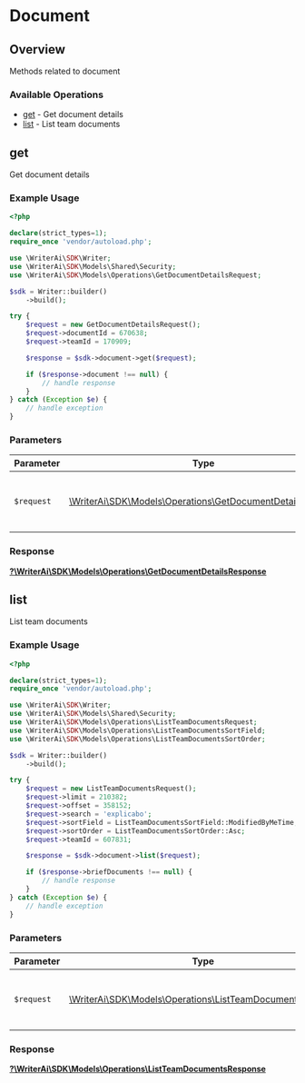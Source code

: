 # Document

## Overview

Methods related to document

### Available Operations

* [get](#get) - Get document details
* [list](#list) - List team documents

## get

Get document details

### Example Usage

```php
<?php

declare(strict_types=1);
require_once 'vendor/autoload.php';

use \WriterAi\SDK\Writer;
use \WriterAi\SDK\Models\Shared\Security;
use \WriterAi\SDK\Models\Operations\GetDocumentDetailsRequest;

$sdk = Writer::builder()
    ->build();

try {
    $request = new GetDocumentDetailsRequest();
    $request->documentId = 670638;
    $request->teamId = 170909;

    $response = $sdk->document->get($request);

    if ($response->document !== null) {
        // handle response
    }
} catch (Exception $e) {
    // handle exception
}
```

### Parameters

| Parameter                                                                                                         | Type                                                                                                              | Required                                                                                                          | Description                                                                                                       |
| ----------------------------------------------------------------------------------------------------------------- | ----------------------------------------------------------------------------------------------------------------- | ----------------------------------------------------------------------------------------------------------------- | ----------------------------------------------------------------------------------------------------------------- |
| `$request`                                                                                                        | [\WriterAi\SDK\Models\Operations\GetDocumentDetailsRequest](../../models/operations/GetDocumentDetailsRequest.md) | :heavy_check_mark:                                                                                                | The request object to use for the request.                                                                        |


### Response

**[?\WriterAi\SDK\Models\Operations\GetDocumentDetailsResponse](../../models/operations/GetDocumentDetailsResponse.md)**


## list

List team documents

### Example Usage

```php
<?php

declare(strict_types=1);
require_once 'vendor/autoload.php';

use \WriterAi\SDK\Writer;
use \WriterAi\SDK\Models\Shared\Security;
use \WriterAi\SDK\Models\Operations\ListTeamDocumentsRequest;
use \WriterAi\SDK\Models\Operations\ListTeamDocumentsSortField;
use \WriterAi\SDK\Models\Operations\ListTeamDocumentsSortOrder;

$sdk = Writer::builder()
    ->build();

try {
    $request = new ListTeamDocumentsRequest();
    $request->limit = 210382;
    $request->offset = 358152;
    $request->search = 'explicabo';
    $request->sortField = ListTeamDocumentsSortField::ModifiedByMeTime;
    $request->sortOrder = ListTeamDocumentsSortOrder::Asc;
    $request->teamId = 607831;

    $response = $sdk->document->list($request);

    if ($response->briefDocuments !== null) {
        // handle response
    }
} catch (Exception $e) {
    // handle exception
}
```

### Parameters

| Parameter                                                                                                       | Type                                                                                                            | Required                                                                                                        | Description                                                                                                     |
| --------------------------------------------------------------------------------------------------------------- | --------------------------------------------------------------------------------------------------------------- | --------------------------------------------------------------------------------------------------------------- | --------------------------------------------------------------------------------------------------------------- |
| `$request`                                                                                                      | [\WriterAi\SDK\Models\Operations\ListTeamDocumentsRequest](../../models/operations/ListTeamDocumentsRequest.md) | :heavy_check_mark:                                                                                              | The request object to use for the request.                                                                      |


### Response

**[?\WriterAi\SDK\Models\Operations\ListTeamDocumentsResponse](../../models/operations/ListTeamDocumentsResponse.md)**

